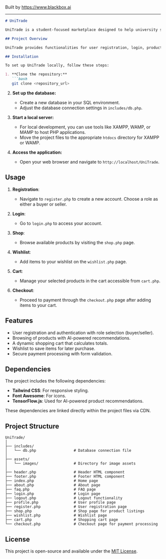 
Built by https://www.blackbox.ai

---

```markdown
# UniTrade

UniTrade is a student-focused marketplace designed to help university students buy and sell used textbooks, study notes, electronics, lab instruments, and more. Our mission is to make university life more affordable and convenient by connecting students within the community. This platform also utilizes AI for personalized product recommendations.

## Project Overview

UniTrade provides functionalities for user registration, login, product browsing, adding items to a wishlist and shopping cart, and a simple checkout process. The application features a responsive design using Tailwind CSS, and employs secure password storage for user accounts.

## Installation

To set up UniTrade locally, follow these steps:

1. **Clone the repository:**
   ```bash
   git clone <repository_url>
   ```

2. **Set up the database:**
   - Create a new database in your SQL environment.
   - Adjust the database connection settings in `includes/db.php`.

3. **Start a local server:**
   - For local development, you can use tools like XAMPP, WAMP, or MAMP to host PHP applications.
   - Move the project files to the appropriate `htdocs` directory for XAMPP or WAMP.

4. **Access the application:**
   - Open your web browser and navigate to `http://localhost/UniTrade`.

## Usage

1. **Registration**: 
   - Navigate to `register.php` to create a new account. Choose a role as either a buyer or seller.

2. **Login**:
   - Go to `login.php` to access your account.

3. **Shop**:
   - Browse available products by visiting the `shop.php` page.

4. **Wishlist**:
   - Add items to your wishlist on the `wishlist.php` page.

5. **Cart**:
   - Manage your selected products in the cart accessible from `cart.php`.

6. **Checkout**:
   - Proceed to payment through the `checkout.php` page after adding items to your cart.

## Features

- User registration and authentication with role selection (buyer/seller).
- Browsing of products with AI-powered recommendations.
- A dynamic shopping cart that calculates totals.
- Wishlist to save items for later purchase.
- Secure payment processing with form validation.

## Dependencies

The project includes the following dependencies:

- **Tailwind CSS**: For responsive styling.
- **Font Awesome**: For icons.
- **TensorFlow.js**: Used for AI-powered product recommendations.

These dependencies are linked directly within the project files via CDN.

## Project Structure

```
UniTrade/
│
├── includes/
│   └── db.php                 # Database connection file
│
├── assets/
│   └── images/                # Directory for image assets
│
├── header.php                 # Header HTML component
├── footer.php                 # Footer HTML component
├── index.php                  # Home page
├── about.php                  # About page
├── faq.php                    # FAQ page
├── login.php                  # Login page
├── logout.php                 # Logout functionality
├── profile.php                # User profile page
├── register.php               # User registration page
├── shop.php                   # Shop page for product listings
├── wishlist.php               # Wishlist page
├── cart.php                   # Shopping cart page
└── checkout.php               # Checkout page for payment processing
```

## License

This project is open-source and available under the [MIT License](LICENSE).
```